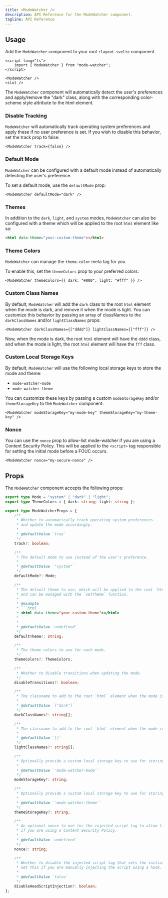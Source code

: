 ```yaml
---
title: <ModeWatcher />
description: API Reference for the ModeWatcher component.
tagline: API Reference
---
```


<script>
	import { Callout } from '$lib/components'
</script>

## Usage

Add the `ModeWatcher` component to your root `+layout.svelte` component.

```svelte title="src/routes/+layout.svelte"
<script lang="ts">
	import { ModeWatcher } from "mode-watcher";
</script>

<ModeWatcher />
<slot />
```

The `ModeWatcher` component will automatically detect the user's preferences and apply/remove the "dark" class, along with the corresponding color-scheme style attribute to the html element.

### Disable Tracking

`ModeWatcher` will automatically track operating system preferences and apply these if no user preference is set. If you wish to disable this behavior, set the track prop to false:

```svelte
<ModeWatcher track={false} />
```

### Default Mode

`ModeWatcher` can be configured with a default mode instead of automatically detecting the user's preference.

To set a default mode, use the `defaultMode` prop:

```svelte
<ModeWatcher defaultMode="dark" />
```

### Themes

In addition to the `dark`, `light`, and `system` modes, `ModeWatcher` can also be configured with a theme which will be applied to the root `html` element like so:

```html
<html data-theme="your-custom-theme"></html>
```

### Theme Colors

`ModeWatcher` can manage the `theme-color` meta tag for you.

To enable this, set the `themeColors` prop to your preferred colors:

```svelte
<ModeWatcher themeColors={{ dark: "#000", light: "#fff" }} />
```

### Custom Class Names

By default, `ModeWatcher` will add the `dark` class to the root `html` element when the mode is dark, and remove it when the mode is light. You can customize this behavior by passing an array of classNames to the `darkClassNames` and/or `lightClassNames` props:

```svelte
<ModeWatcher darkClassNames={["dddd"]} lightClassNames={["fff"]} />
```

Now, when the mode is dark, the root `html` element will have the `dddd` class, and when the mode is light, the root `html` element will have the `fff` class.

### Custom Local Storage Keys

By default, `ModeWatcher` will use the following local storage keys to store the mode and theme:

-   `mode-watcher-mode`
-   `mode-watcher-theme`

You can customize these keys by passing a custom `modeStorageKey` and/or `themeStorageKey` to the `ModeWatcher` component:

```svelte
<ModeWatcher modeStorageKey="my-mode-key" themeStorageKey="my-theme-key" />
```

### Nonce

You can use the `nonce` prop to allow-list mode-watcher if you are using a Content Security Policy. This will be applied to the `<script>` tag responsible for setting the initial mode before a FOUC occurs.

```svelte
<ModeWatcher nonce="my-secure-nonce" />
```

## Props

The `ModeWatcher` component accepts the following props:

````ts
export type Mode = "system" | "dark" | "light";
export type ThemeColors = { dark: string; light: string };

export type ModeWatcherProps = {
	/**
	 * Whether to automatically track operating system preferences
	 * and update the mode accordingly.
	 *
	 * @defaultValue `true`
	 */
	track?: boolean;

	/**
	 * The default mode to use instead of the user's preference.
	 *
	 * @defaultValue `"system"`
	 */
	defaultMode?: Mode;

	/**
	 * The default theme to use, which will be applied to the root `html` element
	 * and can be managed with the `setTheme` function.
	 *
	 * @example
	 * ```html
	 * <html data-theme="your-custom-theme"></html>
	 * ```
	 *
	 * @defaultValue `undefined`
	 */
	defaultTheme?: string;

	/**
	 * The theme colors to use for each mode.
	 */
	themeColors?: ThemeColors;

	/**
	 * Whether to disable transitions when updating the mode.
	 */
	disableTransitions?: boolean;

	/**
	 * The classname to add to the root `html` element when the mode is dark.
	 *
	 * @defaultValue `["dark"]`
	 */
	darkClassNames?: string[];

	/**
	 * The classname to add to the root `html` element when the mode is light.
	 *
	 * @defaultValue `[]`
	 */
	lightClassNames?: string[];

	/**
	 * Optionally provide a custom local storage key to use for storing the mode.
	 *
	 * @defaultValue `'mode-watcher-mode'`
	 */
	modeStorageKey?: string;

	/**
	 * Optionally provide a custom local storage key to use for storing the theme.
	 *
	 * @defaultValue `'mode-watcher-theme'`
	 */
	themeStorageKey?: string;

	/**
	 * An optional nonce to use for the injected script tag to allow-list mode-watcher
	 * if you are using a Content Security Policy.
	 *
	 * @defaultValue `undefined`
	 */
	nonce?: string;

	/**
	 * Whether to disable the injected script tag that sets the initial mode.
	 * Set this if you are manually injecting the script using a hook.
	 *
	 * @defaultValue `false`
	 */
	disableHeadScriptInjection?: boolean;
};
````
